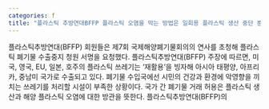 ```yaml
---
categories: f
title: "플라스틱 추방연대BFFP 플라스틱 오염을 막는 방법은 일회용 플라스틱 생산 중단 뿐"
---
```

플라스틱추방연대(BFFP) 회원들은 제7회 국제해양폐기물회의의 연사를 초청해 플라스틱 폐기물 수출중지 청원 서명을 요청했다. 플라스틱추방연대(BFFP) 주장에 따르면, 미국, 영국, EU, 일본, 호주의 플라스틱 쓰레기는 ‘재활용’을 빙자해 아시아 태평양, 아프리카, 중남미 국가로 수출되고 있다. 폐기물 수입국에선 시민의 건강과 환경에 악영향을 끼치는 쓰레기를 처리할 시설이 부족한 상황이다. 국가 간 폐기물 거래 허용은 플라스틱 생산과 해양 플라스틱 오염에 대한 방관을 뜻한다.																플라스틱추방연대(BFFP)의
